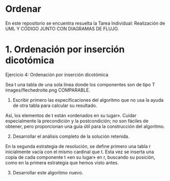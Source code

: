 # Ordenar
En este repositorio se encuentra resuelta la Tarea Individual: Realización de UML Y CÓDIGO JUNTO CON DIAGRAMAS DE FLUJO.

# 1. Ordenación por inserción dicotómica

Ejercicio 4: Ordenación por inserción dicotómica

Sea t una tabla de una sola línea donde los componentes son de tipo T images/flechedroite.png COMPARABLE.
1. Escribir primero las especificaciones del algoritmo que no usa la ayuda de otra tabla para calcular su resultado.

Así, los elementos de t están «ordenados en su lugar». Cuidar especialmente la precondición y la postcondición; no son fáciles de obtener, pero proporcionan una guía útil para la construcción del algoritmo.

2. Desarrollar el análisis completo de la solución retenida.

En la segunda estrategia de resolución, se define primero una tabla r inicialmente vacía con el mismo cardinal que t. Esta vez se inserta una copia de cada componente t «en su lugar» en r, buscando su posición, como en la primera estrategia que hemos visto antes.

3. Desarrollar este algoritmo nuevo.

